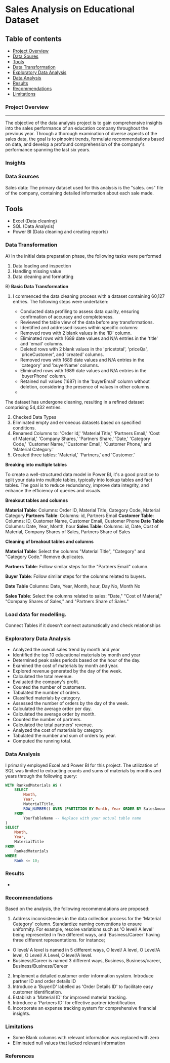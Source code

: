 # Sales Analysis on Educational Dataset

## Table of contents

- [Project Overview](#project-overview)
- [Data Soures](#data-sources)
- [Tools](#tools)
- [Data Transformation](#data-transformation)
- [Exploratory Data Analysis](#exploratory-data-analysis)
- [Data Analysis](#data-analysis)
- [Results](#results)
- [Recommendations](#recommendations)
- [Limitations](#limitations)


### Project Overview
---

The objective of the data analysis project is to gain comprehensive insights into the sales performance of an education company throughout the previous year. Through a thorough examination of diverse aspects of the sales data, the goal is to pinpoint trends, formulate recommendations based on data, and develop a profound comprehension of the company's performance spanning the last six years.

### Insights







### Data Sources

Sales data: The primary dataset used for this analysis is the "sales. cvs" file of the company, containing detailed information about each sale made.

## Tools

- Excel (Data cleaning) 
- SQL (Data Analysis)
- Power BI (Data cleaning and creating reports)

### Data Transformation

A)  In the initial data preparation phase, the following tasks were performed
 
1. Data loading and inspection
2. Handling missing value
3. Data cleaning and formatting

B) 
 **Basic Data Transformation**

1. I commenced the data cleaning process with a dataset containing 60,127 entries. The following steps were undertaken:

   - Conducted data profiling to assess data quality, ensuring confirmation of accuracy and completeness.
   - Reviewed the table view of the data before any transformations.
   - Identified and addressed issues within specific columns:
   - Removed rows with 2 blank values in the 'ID' column.
   - Eliminated rows with 1689 date values and N/A entries in the 'title' and 'email' columns.
   - Deleted rows with 2 blank values in the 'pricetotal', 'priceQa', 'priceCustomer', and 'created' columns.
   - Removed rows with 1689 date values and N/A entries in the 'category' and 'buyerName' columns.
   - Eliminated rows with 1689 date values and N/A entries in the 'buyerPhone' column.
   - Retained null values (1687) in the 'buyerEmail' column without deletion, considering the presence of values in other columns.
   - 
The dataset has undergone cleaning, resulting in a refined dataset comprising 54,432 entries.

2. Checked Data Types
3. Eliminated empty and erroneous datasets based on specified conditions.
4. Renamed Columns to: 'Order Id,' 'Material Title,' 'Partners Email,' 'Cost of Material,' 'Company Shares,' 'Partners Share,' 'Date,' 'Category Code,' 'Customer Name,' 
   'Customer Email,' 'Customer Phone,' and 'Material Category.'
5. Created three tables: 'Material,' 'Partners,' and 'Customer.'
   
**Breaking into multiple tables**

To create a well-structured data model in Power BI, it's a good practice to split your data into multiple tables, 
typically into lookup tables and fact tables. The goal is to reduce redundancy, improve data integrity, 
and enhance the efficiency of queries and visuals. 

**Breakout tables and columns**

**Material Table**:
Columns: Order ID, Material Title, Category Code, Material Category
**Partners Table**:
Columns: id, Partners Email
**Customer  Table**:
Columns: ID, Customer Name, Customer Email, Customer Phone
**Date Table**
Columns: Date, Year, Month, hour
**Sales Table**:
Columns: id, Date, Cost of Material, Company Shares of Sales, Partners Share of Sales

**Cleaning of breakout tables and columns**

**Material Table**:
Select the columns "Material Title", "Category" and "Category Code."
Remove duplicates.

**Partners Table**:
Follow similar steps for the "Partners Email" column.

**Buyer Table**:
Follow similar steps for the columns related to buyers.

**Date Table**
Columns: Date, Year, Month, hour, Day No, Month No

**Sales Table**:
Select the columns related to sales: "Date," "Cost of Material," "Company Shares of Sales," and "Partners Share of Sales."

### Load data for modelling.
 Connect Tables if it doesn't connect automatically and check relationships

### Exploratory Data Analysis

 - Analyzed the overall sales trend by month and year
 - Identified the top 10 educational materials by month and year
 - Determined peak sales periods based on the hour of the day.
 - Examined the cost of materials by month and year.
 - Explored revenue generated by the day of the week.
 - Calculated the total revenue.
 - Evaluated the company's profit.
 - Counted the number of customers.
 - Tabulated the number of orders.
 - Classified materials by category.
 - Assessed the number of orders by the day of the week.
 - Calculated the average order per day.
 - Calculated the average order by month.
 - Counted the number of partners.
 - Calculated the total partners' revenue.
 - Analyzed the cost of materials by category.
 - Tabulated the number and sum of orders by year.
 - Computed the running total.

### Data Analysis

I primarily employed Excel and Power BI for this project. The utilization of SQL was limited to extracting counts and sums of materials by months and years through the following query:
```sql
WITH RankedMaterials AS (
    SELECT
        Month,
        Year,
        MaterialTitle,
        ROW_NUMBER() OVER (PARTITION BY Month, Year ORDER BY SalesAmount DESC) AS Rank
    FROM
        YourTableName -- Replace with your actual table name
)
SELECT
    Month,
    Year,
    MaterialTitle
FROM
    RankedMaterials
WHERE
    Rank <= 10;
``` 

### Results
- 

### Recommendations

Based on the analysis, the following recommendations are proposed:

1. Address inconsistencies in the data collection process for the 'Material Category' column. Standardize naming conventions to ensure uniformity. For example, resolve 
   variations such as 'O level/ A level' being represented in five different ways, and 'Business/Career' having three different representations.
  for instance;
  - O level/ A level is named in 5 different ways, O level/ A level, O Level/A level, O Level/ A Level, O level/A level.
  - Business/Career is named 3 different ways, Business, Business/career, Business/Business/Career
2. Implement a detailed customer order information system. Introduce partner ID and order details ID
3. Introduce a 'BuyerID' labelled as 'Order Details ID' to facilitate easy customer identification.
4. Establish a 'Material ID' for improved material tracking.
5. Introduce a 'Partners ID' for effective partner identification.
6. Incorporate an expense tracking system for comprehensive financial insights.

### Limitations

- Some Blank columns with relevant information was replaced with zero
- Eliminated null values that lacked relevant information
### References 


